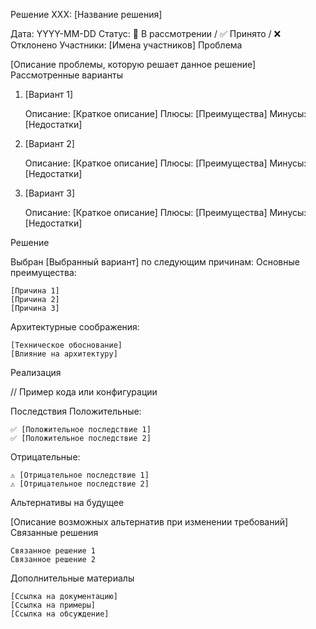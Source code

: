 Решение XXX: [Название решения]

Дата: YYYY-MM-DD
Статус: 🔄 В рассмотрении / ✅ Принято / ❌ Отклонено
Участники: [Имена участников]
Проблема

[Описание проблемы, которую решает данное решение]
Рассмотренные варианты
1. [Вариант 1]

    Описание: [Краткое описание]
    Плюсы: [Преимущества]
    Минусы: [Недостатки]

2. [Вариант 2]

    Описание: [Краткое описание]
    Плюсы: [Преимущества]
    Минусы: [Недостатки]

3. [Вариант 3]

    Описание: [Краткое описание]
    Плюсы: [Преимущества]
    Минусы: [Недостатки]

Решение

Выбран [Выбранный вариант] по следующим причинам:
Основные преимущества:

    [Причина 1]
    [Причина 2]
    [Причина 3]

Архитектурные соображения:

    [Техническое обоснование]
    [Влияние на архитектуру]

Реализация

// Пример кода или конфигурации

Последствия
Положительные:

    ✅ [Положительное последствие 1]
    ✅ [Положительное последствие 2]

Отрицательные:

    ⚠️ [Отрицательное последствие 1]
    ⚠️ [Отрицательное последствие 2]

Альтернативы на будущее

[Описание возможных альтернатив при изменении требований]
Связанные решения

    Связанное решение 1
    Связанное решение 2

Дополнительные материалы

    [Ссылка на документацию]
    [Ссылка на примеры]
    [Ссылка на обсуждение]
